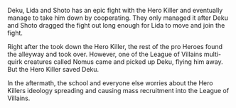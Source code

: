 Deku, Lida and Shoto has an epic fight with the Hero Killer and eventually manage to take him down by cooperating. They only managed it after Deku and Shoto dragged the fight out long enough for Lida to move and join the fight.

Right after the took down the Hero Killer, the rest of the pro Heroes found the alleyway and took over. However, one of the League of Villains multi-quirk creatures called Nomus came and picked up Deku, flying him away.  But the Hero Killer saved Deku.

In the aftermath, the school and everyone else worries about the Hero Killers ideology spreading and causing mass recruitment into the League of Villains.